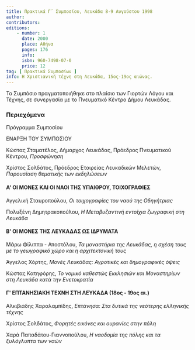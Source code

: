 ```yaml
---
title: Πρακτικά Γ΄ Συμποσίου, Λευκάδα 8-9 Αυγούστου 1998
author: 
contributors: 
editions: 
    - number: 1
      date: 2000
      place: Αθήνα
      pages: 176
      info: 
      isbn: 960-7498-07-0
      price: 12
tag: [ Πρακτικά Συμποσίων ]
info: Η Χριστιανική τέχνη στη Λευκάδα, 15ος-19ος αιώνας.
---
```


Το Συμπόσιο πραγματοποιήθηκε στο πλαίσιο των Γιορτών Λόγου και Τέχνης, σε συνεργασία με το Πνευματικό Κέντρο Δήμου Λευκάδας.

### Περιεχόμενα

Πρόγραμμα Συμποσίου

ΕΝΑΡΞΗ ΤΟΥ ΣΥΜΠΟΣΙΟΥ

Κώστας Σταματέλος, Δήμαρχος Λευκάδας, Πρόεδρος Πνευματικού Κέντρου, *Προσφώνηση*

Χρίστος Σολδάτος, Πρόεδρος Εταιρείας Λευκαδικών Μελετών, *Παρουσίαση θεματικής των εκδηλώσεων*

#### Α' ΟΙ ΜΟΝΕΣ ΚΑΙ ΟΙ ΝΑΟΙ ΤΗΣ ΥΠΑΙΘΡΟΥ, ΤΟΙΧΟΓΡΑΦΙΕΣ

Αγγελική Σταυροπούλου, *Οι τοιχογραφίες του ναού της Οδηγήτριας*

Πολυξένη Δημητρακοπούλου, *Η Μεταβυζαντινή εντοίχια ζωγραφική στη Λευκάδα*

#### Β' ΟΙ ΜΟΝΕΣ ΤΗΣ ΛΕΥΚΑΔΑΣ ΩΣ ΙΔΡΥΜΑΤΑ

Μάρω Φίλιππα - Αποστόλου, *Τα μοναστήρια της Λευκάδας, η σχέση τους με το γεωγραφικό χώρο και η αρχιτεκτονική τους*

Άγγελος Χόρτης, *Μονές Λευκάδας: Αγροτικές και δημογραφικές όψεις*

Κώστας Κατηφόρης, *Το νομικό καθεστώς Εκκλησιών και Μοναστηρίων στη Λευκάδα κατά την Ενετοκρατία*

#### Γ' ΕΠΤΑΝΗΣΙΑΚΗ ΤΕΧΝΗ ΣΤΗ ΛΕΥΚΑΔΑ \(18ος - 19ος αι.\)

Αλκιβιάδης Χαραλαμπίδης, *Επτάνησα: Στα δυτικά της νεότερης ελληνικής τέχνης*

Χρίστος Σολδάτος, *Φορητές εικόνες και ουρανίες στην πόλη*

Χαρά Παπαδάτου-Γιαννοπούλου, *Η ναοδομία της πόλης και τα ξυλόγλυπτα των ναών*
